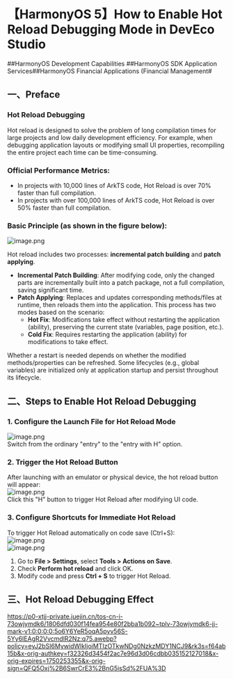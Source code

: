 # 【HarmonyOS 5】How to Enable Hot Reload Debugging Mode in DevEco Studio  

\##HarmonyOS Development Capabilities ##HarmonyOS SDK Application Services##HarmonyOS Financial Applications (Financial Management#  


## 一、Preface  

### Hot Reload Debugging  
Hot reload is designed to solve the problem of long compilation times for large projects and low daily development efficiency. For example, when debugging application layouts or modifying small UI properties, recompiling the entire project each time can be time-consuming.  

### Official Performance Metrics:  
- In projects with 10,000 lines of ArkTS code, Hot Reload is over 70% faster than full compilation.  
- In projects with over 100,000 lines of ArkTS code, Hot Reload is over 50% faster than full compilation.  

### Basic Principle (as shown in the figure below):  
![image.png](https://gonline-file.oss-cn-shenzhen.aliyuncs.com/file/png/2025-06-11/image_c7f74086.png 'image.png')  

Hot reload includes two processes: **incremental patch building** and **patch applying**.  
- **Incremental Patch Building**: After modifying code, only the changed parts are incrementally built into a patch package, not a full compilation, saving significant time.  
- **Patch Applying**: Replaces and updates corresponding methods/files at runtime, then reloads them into the application. This process has two modes based on the scenario:  
  - **Hot Fix**: Modifications take effect without restarting the application (ability), preserving the current state (variables, page position, etc.).  
  - **Cold Fix**: Requires restarting the application (ability) for modifications to take effect.  

Whether a restart is needed depends on whether the modified methods/properties can be refreshed. Some lifecycles (e.g., global variables) are initialized only at application startup and persist throughout its lifecycle.  


## 二、Steps to Enable Hot Reload Debugging  

### 1. Configure the Launch File for Hot Reload Mode  
![image.png](https://gonline-file.oss-cn-shenzhen.aliyuncs.com/file/png/2025-06-11/image_c97229fb.png 'image.png')  
Switch from the ordinary "entry" to the "entry with H" option.  


### 2. Trigger the Hot Reload Button  
After launching with an emulator or physical device, the hot reload button will appear:  
![image.png](https://gonline-file.oss-cn-shenzhen.aliyuncs.com/file/png/2025-06-11/image_5960a599.png 'image.png')  
Click this "H" button to trigger Hot Reload after modifying UI code.  


### 3. Configure Shortcuts for Immediate Hot Reload  
To trigger Hot Reload automatically on code save (Ctrl+S):  
![image.png](https://gonline-file.oss-cn-shenzhen.aliyuncs.com/file/png/2025-06-11/image_82a25dae.png 'image.png')  
![image.png](https://gonline-file.oss-cn-shenzhen.aliyuncs.com/file/png/2025-06-11/image_c70293c2.png 'image.png')  
1. Go to **File > Settings**, select **Tools > Actions on Save**.  
2. Check **Perform hot reload** and click OK.  
3. Modify code and press **Ctrl + S** to trigger Hot Reload.  


## 三、Hot Reload Debugging Effect  
https://p0-xtjj-private.juejin.cn/tos-cn-i-73owjymdk6/1806dfd030f14fea954e80f2bba1b092~tplv-73owjymdk6-jj-mark-v1:0:0:0:0:5o6Y6YeR5oqA5pyv56S-5Yy6IEAgR2VvcmdlR2Nz:q75.awebp?policy=eyJ2bSI6MywidWlkIjoiMTIzOTkwNDg0NzkzMDY1NCJ9&rk3s=f64ab15b&x-orig-authkey=f32326d3454f2ac7e96d3d06cdbb035152127018&x-orig-expires=1750253355&x-orig-sign=QFQ5Oxj%2B6SwrCrE3%2BnG5isSd%2FUA%3D